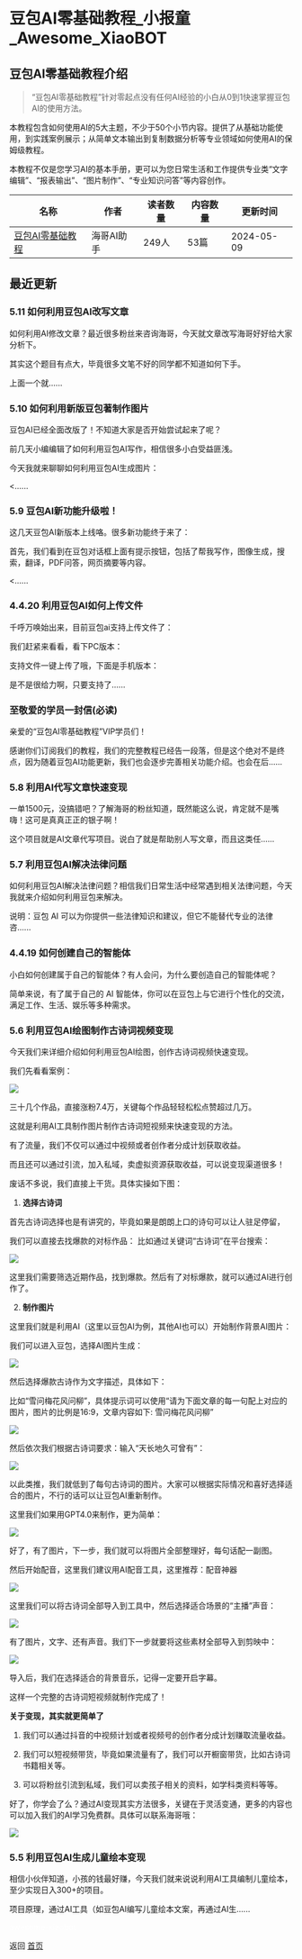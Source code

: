 # 豆包AI零基础教程_小报童_Awesome_XiaoBOT

## 豆包AI零基础教程介绍
> “豆包AI零基础教程”针对零起点没有任何AI经验的小白从0到1快速掌握豆包AI的使用方法。    
    
本教程包含如何使用AI的5大主题，不少于50个小节内容。提供了从基础功能使用，到实践案例展示；从简单文本输出到复制数据分析等专业领域如何使用AI的保姆级教程。    
    
本教程不仅是您学习AI的基本手册，更可以为您日常生活和工作提供专业类“文字编辑”、“报表输出”、“图片制作”、“专业知识问答”等内容创作。  
  


|名称|作者|读者数量|内容数量|更新时间|
|---|---|---|---|---|
|[豆包AI零基础教程](https://xiaobot.net/p/hgml?refer=0b133df9-27dc-423b-8101-639049001c13)|海哥AI助手|249人|53篇|2024-05-09|

## 最近更新
### 5.11 如何利用豆包AI改写文章

如何利用AI修改文章？最近很多粉丝来咨询海哥，今天就文章改写海哥好好给大家分析下。

其实这个题目有点大，毕竟很多文笔不好的同学都不知道如何下手。

上面一个就......

### 5.10 如何利用新版豆包著制作图片

豆包AI已经全面改版了！不知道大家是否开始尝试起来了呢？

前几天小编编辑了如何利用豆包AI写作，相信很多小白受益匪浅。

今天我就来聊聊如何利用豆包AI生成图片：

<......

### 5.9 豆包AI新功能升级啦！

这几天豆包AI新版本上线咯。很多新功能终于来了：

首先，我们看到在豆包对话框上面有提示按钮，包括了帮我写作，图像生成，搜索，翻译，PDF问答，网页摘要等内容。

<......

### 4.4.20 利用豆包AI如何上传文件

千呼万唤始出来，目前豆包ai支持上传文件了：

我们赶紧来看看，看下PC版本：

支持文件一键上传了哦，下面是手机版本：

是不是很给力啊，只要支持了......

### 至敬爱的学员一封信(必读)

亲爱的“豆包AI零基础教程”VIP学员们！

感谢你们订阅我们的教程，我们的完整教程已经告一段落，但是这个绝对不是终点，因为随着豆包AI功能更新，我们也会逐步完善相关功能介绍。也会在后......

### 5.8 利用AI代写文章快速变现

一单1500元，没搞错吧？了解海哥的粉丝知道，既然能这么说，肯定就不是嘴嗨！这可是真真正正的银子啊！

这个项目就是AI文章代写项目。说白了就是帮助别人写文章，而且这类任......

### 5.7 利用豆包AI解决法律问题

如何利用豆包AI解决法律问题？相信我们日常生活中经常遇到相关法律问题，今天我就来介绍如何利用豆包来解决。

说明：豆包 AI 可以为你提供一些法律知识和建议，但它不能替代专业的法律咨......

### 4.4.19 如何创建自己的智能体

小白如何创建属于自己的智能体？有人会问，为什么要创造自己的智能体呢？

简单来说，有了属于自己的 AI 智能体，你可以在豆包上与它进行个性化的交流，满足工作、生活、娱乐等多种需求。

### 5.6 利用豆包AI绘图制作古诗词视频变现

今天我们来详细介绍如何利用豆包AI绘图，创作古诗词视频快速变现。

我们先看看案例：

![](https://static.xiaobot.net/file/2024-03-22/494037/d23de00686b4b60bf808d564d4ac4416.png)

三十几个作品，直接涨粉7.4万，关键每个作品轻轻松松点赞超过几万。

这就是利用AI工具制作图片制作古诗词短视频来快速变现的方法。

有了流量，我们不仅可以通过中视频或者创作者分成计划获取收益。

而且还可以通过引流，加入私域，卖虚拟资源获取收益，可以说变现渠道很多！

废话不多说，我们直接上干货。具体实操如下图：

  1. **选择古诗词**

首先古诗词选择也是有讲究的，毕竟如果是朗朗上口的诗句可以让人驻足停留，

我们可以直接去找爆款的对标作品： 比如通过关键词“古诗词”在平台搜索：

![](https://static.xiaobot.net/file/2024-03-22/494037/985fe1f0c852e634a497f186a2b19a3f.png)

这里我们需要筛选近期作品，找到爆款。然后有了对标爆款，就可以通过AI进行创作了。

  2. **制作图片**

这里我们就是利用AI（这里以豆包AI为例，其他AI也可以）开始制作背景AI图片：

我们可以进入豆包，选择AI图片生成：

![](https://static.xiaobot.net/file/2024-03-22/494037/91d2bfa581613278aa7767c47d66e535.png)

然后选择爆款古诗作为文字描述，具体如下：

比如“雪问梅花风问柳”，具体提示词可以使用“请为下面文章的每一句配上对应的图片，图片的比例是16:9，文章内容如下: 雪问梅花风问柳”

![](https://static.xiaobot.net/file/2024-03-22/494037/80057e16c8dbb3aa6a002843d403b085.png)

然后依次我们根据古诗词要求：输入“天长地久可曾有”：

![](https://static.xiaobot.net/file/2024-03-22/494037/b382f3d0bd72fa3cefda477f20a60e88.png)

以此类推，我们就低到了每句古诗词的图片。大家可以根据实际情况和喜好选择适合的图片，不行的话可以让豆包AI重新制作。

这里我们如果用GPT4.0来制作，更为简单：

![](https://static.xiaobot.net/file/2024-03-22/494037/e6c2a0a54f4360e956e4742ebaebb2d0.png)

好了，有了图片，下一步，我们就可以将图片全部整理好，每句话配一副图。

然后开始配音，这里我们建议用AI配音工具，这里推荐：配音神器

![](https://static.xiaobot.net/file/2024-03-22/494037/ddcb655c60a6a1aaf87b4f31abcf505e.png)

这里我们可以将古诗词全部导入到工具中，然后选择适合场景的“主播”声音：

![](https://static.xiaobot.net/file/2024-03-22/494037/d771b0eec317157be6cbe0b6896e63c3.png)

有了图片，文字、还有声音。我们下一步就要将这些素材全部导入到剪映中：

![](https://static.xiaobot.net/file/2024-03-22/494037/2a1dc33fdf3a395dccb49d60ffde0c20.png)

导入后，我们在选择适合的背景音乐，记得一定要开启字幕。

这样一个完整的古诗词短视频就制作完成了！

**关于变现，其实就更简单了**

  1. 我们可以通过抖音的中视频计划或者视频号的创作者分成计划赚取流量收益。

  2. 我们可以短视频带货，毕竟如果流量有了，我们可以开橱窗带货，比如古诗词书籍相关等。

  3. 可以将粉丝引流到私域，我们可以卖孩子相关的资料，如学科类资料等等。

好了，你学会了么？通过AI变现其实方法很多，关键在于灵活变通，更多的内容也可以加入我们的AI学习免费群。具体可以联系海哥哦：

![](https://static.xiaobot.net/file/2024-03-22/494037/6cc3b09be0e82c48f5ae48536701e317.png)

### 5.5 利用豆包AI生成儿童绘本变现

相信小伙伴知道，小孩的钱最好赚，今天我们就来说说利用AI工具编制儿童绘本，至少实现日入300+的项目。

项目原理，通过AI工具（如豆包AI编写儿童绘本文案，再通过AI生......


<a href="https://github.com/Reno9527/awesome-xiaobot" style="color: white; text-decoration: none;">awesome-xiaobot</a>

返回 [首页](../README.md)
